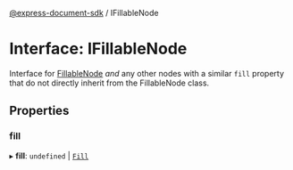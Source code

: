 [@express-document-sdk](../overview.md) / IFillableNode

# Interface: IFillableNode

Interface for [FillableNode](../classes/FillableNode.md) _and_ any other nodes with a similar `fill` property that do not directly inherit from
the FillableNode class.

## Properties

### fill

▸ **fill**: `undefined` \| [`Fill`](Fill.md)
